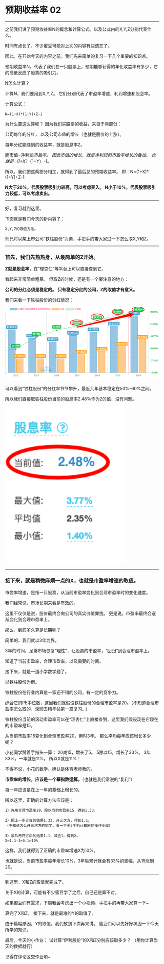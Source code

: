 #  预期收益率 02

---


之前我们讲了预期收益率N的概念和计算公式。以及公式内的X,Y,Z分别代表什么。

时间有点长了，不少蜜豆可能对上次的内容有些遗忘了。

因此，在开始今天的内容之前，我们先来简单的复习一下几个重要的知识点。

预期收益率N，代表了我们在一只股票上，预期能够获得的年化收益率有多少，它的高低反应了股票的吸引力。

N怎么计算？

计算N，我们要用到X,Y,Z。
它们分别代表了市盈率增速，利润增速和股息率。

计算公式：

`N=(1+X)*(1+Y)+Z-1`

为什么要这么算呢？
因为我们买股票的收益，来自于两部分：

公司每年的分红，
以及公司市值的增长（也就是股价的上涨）。

每年分红能赚到的收益率，就是股息率Z。

而市值=净利润*市盈率。
因此市值的增长，就是净利润和市盈率增长的叠加。
也就是（1+X）*（1+Y）-1。

所以，我们把这两部分相加，就得到了最后总的预期收益率。
即：N=(1+X)*(1+Y)+Z-1

**N大于20%，代表股票吸引力较高，可以考虑买入。**
**N小于10%，代表股票吸引力较低，可以考虑卖出。**

---


好，复习就到这里。

下面就是我们今天的新内容了：

`X,Y,Z的取值方法。`

师兄将以某上市公司“铁柱股份”为栗，手把手的带大家过一下怎么取X,Y和Z。


---


### 首先，我们先热热身，从最简单的Z开始。

**Z就是股息率**，在“理杏仁”等平台上可以直接查到它。

看起来非常简单粗暴。
但取Z的时候，还是有一个要注意的地方：

**公司的分红必须是稳定的。**
**只有稳定分红的公司，Z的取值才有意义。**

我们来看一下铁柱股份的分红情况：


![7-1](./7-img/7-1.png)

可以看到“铁柱股份”的分红率节节攀升，最近几年基本稳定在50%-60%之间。

所以我们直接取铁柱股份当前的股息率2.48%作为Z的值，没有问题。


![7-2](./7-img/7-2.png)

---

### 接下来，就是稍微麻烦一点的X，也就是市盈率增速的取值。

市盈率增速，是指一只股票，从当前市盈率变化到合理市盈率时的变化速度。

我们经常说，市场长期来看是有效的。

这里不仅仅是说，股价最终会向公司的真实价值靠拢。
更是说，市盈率最终会逐渐变化到合理市盈率上。

那么，到底多久算是长期呢？

简单的，我们就以3年为界。

3年的时间，足够市场恢复“理性”，让股票的市盈率，“回归”到合理市盈率上。

知道了当前市盈率，合理市盈率，以及需要的时间。

接下来，就是一道小学数学题了。

以铁柱股份为例。

铁柱股份在行业内算是一家还不错的公司，有一定的竞争力。

综合它的PE中位数，这里我们就假设铁柱股份的合理市盈率是20。（不知道合理市盈率怎么取的，滚回去精华帖第一篇复习…）

铁柱股份当前的滚动市盈率可以在“理杏仁”上直接查到，这里我们假设现在它现在的市盈率是15。

从当前市盈率15变化到合理市盈率20，用时3年。
那么平均每年应该增长多少呢？

小花同学掰着手指头一算：
20减15，增长了5。
5除以15，增长了33%。
3年33%，一年就是11%。
所以X就是11%！

不得不说，小花的数学，确认是体育老师教的。

**市盈率的增长，应该是一个幂指数运算。**（也就是我们常说的“复利”）

每一年应该是在上一年的基础上增长的。

所以这里，正确的计算方法应该是：

    1）先用合理市盈率20，除以当前市盈率15，得到1.33。

    2）把上一步计算的结果1.33，开三次方，得到1.1。
    （不知道怎么开三次方的同学，看一下图3手机计算器的操作步骤）

    3）最后用开方后的结果1.1，减去1，得到X。
    X=1.1-1=0.1=10%

这样，我们就得到了正确的市盈率增速X为10%。

也就是说，当前市盈率每年增长10%，3年后累计就会有33%的涨幅，从15涨到20。

--- 

到这里，X和Z的取值就完成了。

关于X的计算，可能有不少蜜豆学了之后，自己还是算不对。

如果蜜豆们有需求，下周我会考虑出一个小视频，手把手的再带大家算一下~

算完了X和Z。
接下来，就是最难的Y的取值了。

由于篇幅原因，Y的取值，我们放到下次再来讲。
蜜豆们可以先好好巩固一下今天所学的知识。

最后，今天的小作业：
试计算“伊利股份”的X和Z分别应该取多少？
（用你计算当天的数据就行）

记得在评论区交作业哟~

